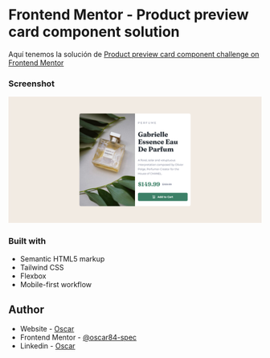 # Frontend Mentor - Product preview card component solution

Aquí tenemos la solución de [Product preview card component challenge on Frontend Mentor](https://www.frontendmentor.io/challenges/product-preview-card-component-GO7UmttRfa)

### Screenshot

![](./images/Screenshot%202024-06-21%20at%2018-29-52%20Frontend%20Mentor%20Product%20preview%20card%20component.png)

### Built with

- Semantic HTML5 markup
- Tailwind CSS
- Flexbox
- Mobile-first workflow

## Author

- Website - [Oscar](https://portafolio-ebon-kappa.vercel.app/)
- Frontend Mentor - [@oscar84-spec](https://www.frontendmentor.io/profile/oscar84-spec)
- Linkedin - [Oscar](https://www.linkedin.com/in/oscar-hdz202/)
